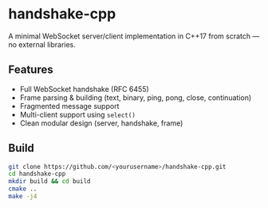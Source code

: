 # handshake-cpp

A minimal WebSocket server/client implementation in C++17 from scratch — no external libraries.

## Features
- Full WebSocket handshake (RFC 6455)
- Frame parsing & building (text, binary, ping, pong, close, continuation)
- Fragmented message support
- Multi-client support using `select()`
- Clean modular design (server, handshake, frame)

## Build

```bash
git clone https://github.com/<yourusername>/handshake-cpp.git
cd handshake-cpp
mkdir build && cd build
cmake ..
make -j4
